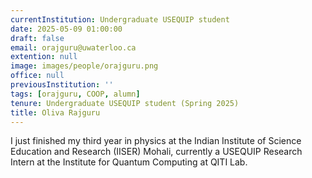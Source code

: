 ```yaml
---
currentInstitution: Undergraduate USEQUIP student
date: 2025-05-09 01:00:00
draft: false
email: orajguru@uwaterloo.ca
extention: null
image: images/people/orajguru.png
office: null
previousInstitution: ''
tags: [orajguru, COOP, alumn]
tenure: Undergraduate USEQUIP student (Spring 2025)
title: Oliva Rajguru
---
```

I just finished my third year in physics at the Indian Institute of Science Education and Research (IISER) Mohali, currently a USEQUIP Research Intern at the Institute for Quantum Computing at QITI Lab.